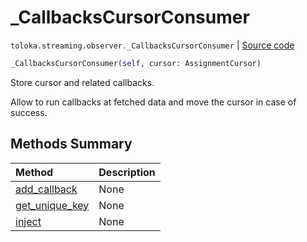 # _CallbacksCursorConsumer
`toloka.streaming.observer._CallbacksCursorConsumer` | [Source code](https://github.com/Toloka/toloka-kit/blob/v1.2.2/src/streaming/observer.py#L273)

```python
_CallbacksCursorConsumer(self, cursor: AssignmentCursor)
```

Store cursor and related callbacks.


Allow to run callbacks at fetched data and move the cursor in case of success.

## Methods Summary

| Method | Description |
| :------| :-----------|
[add_callback](toloka.streaming.observer._CallbacksCursorConsumer.add_callback.md)| None
[get_unique_key](toloka.streaming.observer._CallbacksCursorConsumer.get_unique_key.md)| None
[inject](toloka.streaming.observer._CallbacksCursorConsumer.inject.md)| None
